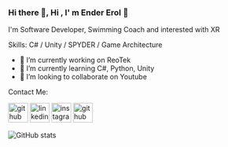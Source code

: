 ### Hi there 👋, Hi , I' m Ender Erol 👋


I'm Software Developer, Swimming Coach and interested with XR

Skills: C# / Unity / SPYDER / Game Architecture

- 🔭 I’m currently working on ReoTek 
- 🌱 I’m currently learning C#, Python, Unity 
- 👯 I’m looking to collaborate on Youtube 

Contact Me:

[<img src='https://cdn.jsdelivr.net/npm/simple-icons@3.0.1/icons/github.svg' alt='github' height='40'>](https://github.com/endererolwork)  [<img src='https://cdn.jsdelivr.net/npm/simple-icons@3.0.1/icons/linkedin.svg' alt='linkedin' height='40'>](https://www.linkedin.com/in/https://www.linkedin.com/in/endererol-gd/)  [<img src='https://cdn.jsdelivr.net/npm/simple-icons@3.0.1/icons/instagram.svg' alt='instagram' height='40'>](https://www.instagram.com/https://www.instagram.com/endererol/)  [<img src='https://cdn.jsdelivr.net/npm/simple-icons@3.0.1/icons/github.svg' alt='github' height='40'>](https://github.com/endererol-gd)  



![GitHub stats](https://github-readme-stats.vercel.app/api?username=endererolwork&show_icons=true)  

